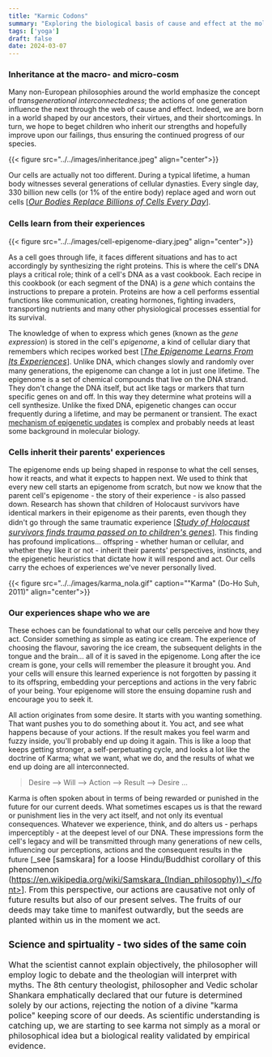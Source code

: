 ```yaml
---
title: "Karmic Codons"
summary: "Exploring the biological basis of cause and effect at the molecular level"
tags: ['yoga']
draft: false
date: 2024-03-07
---
```


### Inheritance at the macro- and micro-cosm
Many non-European philosophies around the world emphasize the concept of _transgenerational interconnectedness_; the actions of one generation influence the next through the web of cause and effect. Indeed, we are born in a world shaped by our ancestors, their virtues, and their shortcomings. In turn, we hope to beget children who inherit our strengths and hopefully improve upon our failings, thus ensuring the continued progress of our species. 

{{< figure src="../../images/inheritance.jpeg" align="center">}}

Our cells are actually not too different. During a typical lifetime, a human body witnesses several generations of cellular dynasties.
Every single day, 330 billion new cells (or 1% of the entire body) replace aged and worn out cells [<font size=3>_[Our Bodies Replace Billions of Cells Every Day](https://www.scientificamerican.com/article/our-bodies-replace-billions-of-cells-every-day/)_</font>].

### Cells learn from their experiences

{{< figure src="../../images/cell-epigenome-diary.jpeg" align="center">}}

As a cell goes through life, it faces different situations and has to act accordingly by synthesizing the right proteins. This is where the cell's DNA plays a critical role; think of a cell's DNA as a vast cookbook. Each recipe in this cookbook (or each segment of the DNA) is a _gene_ which contains the instructions to prepare a protein. Proteins are how a cell performs essential functions like communication, creating hormones, fighting invaders, transporting nutrients and many other physiological processes essential for its survival.

The knowledge of when to express which genes (known as the  _gene expression_) is stored in the cell's _epigenome_, a kind of cellular diary that remembers which recipes worked best [<font size=3>_[The Epigenome Learns From Its Experiences](https://learn.genetics.utah.edu/content/epigenetics/memory)_</font>]. Unlike DNA, which changes slowly and randomly over many generations, the epigenome can change a lot in just one lifetime. The epigenome is a set of chemical compounds that live on the DNA strand. They don't change the DNA itself, but act like tags or markers that turn specific genes on and off. In this way they determine what proteins will a cell synthesize. Unlike the fixed DNA, epigenetic changes can occur frequently during a lifetime, and may be permanent or transient. The exact [mechanism of epigenetic updates](https://en.wikipedia.org/wiki/Epigenetics#Mechanisms) is complex and probably needs at least some background in molecular biology.


### Cells inherit their parents' experiences
The epigenome ends up being shaped in response to what the cell senses, how it reacts, and what it expects to happen next. We used to think that every new cell starts an epigenome from scratch, but now we know that the parent cell's epigenome - the story of their experience - is also passed down. Research has shown that children of Holocaust survivors have identical markers in their epigenome as their parents, even though they didn't go through the same traumatic experience [<font size=3>_[Study of Holocaust survivors finds trauma passed on to children's genes](https://www.theguardian.com/science/2015/aug/21/study-of-holocaust-survivors-finds-trauma-passed-on-to-childrens-genes)_</font>]. This finding has profound implications... offspring - whether human or cellular, and whether they like it or not - inherit their parents' perspectives, instincts, and the epigenetic heuristics that dictate how it will respond and act. Our cells carry the echoes of experiences we've never personally lived.

{{< figure src="../../images/karma_nola.gif" caption="\"Karma\" (Do-Ho Suh, 2011)" align="center">}}

### Our experiences shape who we are
These echoes can be foundational to what our cells perceive and how they act. Consider something as simple as eating ice cream. The experience of choosing the flavour, savoring the ice cream, the subsequent delights in the tongue and the brain... all of it is saved in the epigenome. Long after the ice cream is gone, your cells will remember the pleasure it brought you. And your cells will ensure this learned experience is not forgotten by passing it to its offspring, embedding your perceptions and actions in the very fabric of your being. Your epigenome will store the ensuing dopamine rush and encourage you to seek it.

All action originates from some desire. It starts with you wanting something. That want pushes you to do something about it. You act, and see what happens because of your actions. If the result makes you feel warm and fuzzy inside, you'll probably end up doing it again.  This is like a loop that keeps getting stronger, a self-perpetuating cycle, and looks a lot like the doctrine of Karma; what we want, what we do, and the results of what we end up doing are all interconnected.

> Desire --> Will --> Action --> Result --> Desire ...

Karma is often spoken about in terms of being rewarded or punished in the future for our current deeds. What sometimes escapes us is that the reward or punishment lies in the very act itself, and not only its eventual consequences. Whatever we experience, think, and do alters us - perhaps imperceptibly - at the deepest level of our DNA. These impressions form the cell's legacy and will be transmitted through many generations of new cells, influencing our perceptions, actions and the consequent results in the future [<font size=3>_see [samskara] for a loose Hindu/Buddhist corollary of this phenomenon (https://en.wikipedia.org/wiki/Samskara_(Indian_philosophy))_</font>]. From this perspective, our actions are causative not only of future results but also of our present selves. The fruits of our deeds may take time to manifest outwardly, but the seeds are planted within us in the moment we act.

### Science and spirtuality - two sides of the same coin
What the scientist cannot explain objectively, the philosopher will employ logic to debate and the theologian will interpret with myths. The 8th century theologist, philosopher and Vedic scholar Shankara emphatically declared that our future is determined solely by our actions, rejecting the notion of a divine "karma police" keeping score of our deeds. As scientific understanding is catching up, we are starting to see karma not simply as a moral or philosophical idea but a biological reality validated by empirical evidence.
